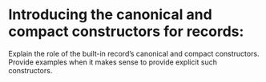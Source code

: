 # Introducing the canonical and compact constructors for records:
Explain the role of the built-in record’s canonical and compact constructors. Provide examples when it makes sense to provide explicit such constructors.